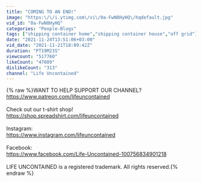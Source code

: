 ```yaml
---
title: "COMING TO AN END!"
image: "https:\/\/i.ytimg.com\/vi\/0a-FwN8HyHQ\/hqdefault.jpg"
vid_id: "0a-FwN8HyHQ"
categories: "People-Blogs"
tags: ["shipping container home","shipping container house","off grid"]
date: "2021-11-24T13:51:06+03:00"
vid_date: "2021-11-21T18:09:42Z"
duration: "PT19M23S"
viewcount: "517760"
likeCount: "47089"
dislikeCount: "313"
channel: "Life Uncontained"
---
```

{% raw %}WANT TO HELP SUPPORT OUR CHANNEL?<br /><a rel="nofollow" target="blank" href="https://www.patreon.com/lifeuncontained">https://www.patreon.com/lifeuncontained</a><br /><br />Check out our t-shirt shop!<br /><a rel="nofollow" target="blank" href="https://shop.spreadshirt.com/lifeuncontained">https://shop.spreadshirt.com/lifeuncontained</a><br /><br />Instagram:<br /><a rel="nofollow" target="blank" href="https://www.instagram.com/lifeuncontained">https://www.instagram.com/lifeuncontained</a><br /><br />Facebook:<br /><a rel="nofollow" target="blank" href="https://www.facebook.com/Life-Uncontained-100756834901218">https://www.facebook.com/Life-Uncontained-100756834901218</a><br /><br />LIFE UNCONTAINED is a registered trademark. All rights reserved.{% endraw %}
